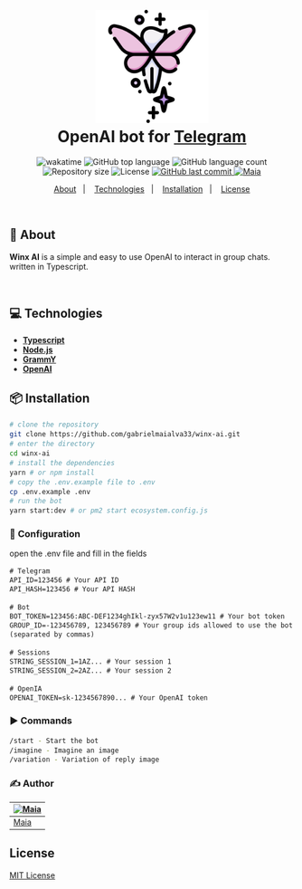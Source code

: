 <h1 align="center">
  <br>
  <img src="https://raw.githubusercontent.com/gabrielmaialva33/winx-ai/master/.github/assets/fairy.png" alt="Winx IA" width="200">
  <br>
  OpenAI bot for <a href="https://web.telegram.org/">Telegram</a>
  <br>
</h1>

<p align="center">
  <img src="https://wakatime.com/badge/user/e61842d0-c588-4586-96a3-f0448a434be4/project/30a1c561-2429-4ca9-813a-3f081cb9b391.svg" alt="wakatime">
  <img src="https://img.shields.io/github/languages/top/gabrielmaialva33/winx-ai?style=flat&logo=appveyor" alt="GitHub top language" >
  <img src="https://img.shields.io/github/languages/count/gabrielmaialva33/winx-ai?style=flat&logo=appveyor" alt="GitHub language count" >
  <img src="https://img.shields.io/github/repo-size/gabrielmaialva33/winx-ai?style=flat&logo=appveyor" alt="Repository size" >
  <img src="https://img.shields.io/github/license/gabrielmaialva33/winx-ai?color=00b8d3?style=flat&logo=appveyor" alt="License" /> 
  <a href="https://github.com/gabrielmaialva33/winx-ai/commits/master">
    <img src="https://img.shields.io/github/last-commit/gabrielmaialva33/winx-ai?style=flat&logo=appveyor" alt="GitHub last commit" >
    <img src="https://img.shields.io/badge/made%20by-Maia-15c3d6?style=flat&logo=appveyor" alt="Maia" >  
  </a>
</p>

<p align="center">
  <a href="#bookmark-about">About</a>&nbsp;&nbsp;&nbsp;|&nbsp;&nbsp;&nbsp;
  <a href="#computer-technologies">Technologies</a>&nbsp;&nbsp;&nbsp;|&nbsp;&nbsp;&nbsp;
  <a href="#package-installation">Installation</a>&nbsp;&nbsp;&nbsp;|&nbsp;&nbsp;&nbsp;
  <a href="#memo-license">License</a>
</p>

<br>

## :bookmark: About

**Winx AI** is a simple and easy to use OpenAI to interact in group chats. written in Typescript.

<br>

## :computer: Technologies

- **[Typescript](https://www.typescriptlang.org/)**
- **[Node.js](https://nodejs.org/)**
- **[GrammY](https://grammy.dev/)**
- **[OpenAI](https://openai.com/)**


## :package: Installation

```bash
# clone the repository
git clone https://github.com/gabrielmaialva33/winx-ai.git
# enter the directory
cd winx-ai
# install the dependencies
yarn # or npm install
# copy the .env.example file to .env
cp .env.example .env
# run the bot
yarn start:dev # or pm2 start ecosystem.config.js
```

### :wrench: **Configuration**

open the .env file and fill in the fields
```env
# Telegram 
API_ID=123456 # Your API ID
API_HASH=123456 # Your API HASH

# Bot
BOT_TOKEN=123456:ABC-DEF1234ghIkl-zyx57W2v1u123ew11 # Your bot token
GROUP_ID=-123456789, 123456789 # Your group ids allowed to use the bot (separated by commas)

# Sessions
STRING_SESSION_1=1AZ... # Your session 1
STRING_SESSION_2=2AZ... # Your session 2

# OpenIA
OPENAI_TOKEN=sk-1234567890... # Your OpenAI token
```

### :arrow_forward: **Commands**

```bash
/start - Start the bot
/imagine - Imagine an image
/variation - Variation of reply image
```

### :writing_hand: **Author**

| [![Maia](https://avatars.githubusercontent.com/u/26732067?size=100)](https://github.com/demartini) |
| -------------------------------------------------------------------------------------------------------- |
| [Maia](https://github.com/gabrielmaialva33)                                                        |

## License

[MIT License](./LICENSE)

